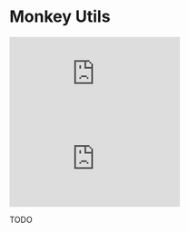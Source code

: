 # Monkey Utils

[![Version][version-badge]][link]
[![Size][size-badge]][link]

TODO

[link]: #monkey-utils

[version-badge]: https://flat.badgen.net/runkit/iFelix18/version/iFelix18/Userscripts/master/lib/utils/utils.min.js
[size-badge]: https://flat.badgen.net/badgesize/normal/iFelix18/Userscripts/master/lib/utils/utils.min.js
